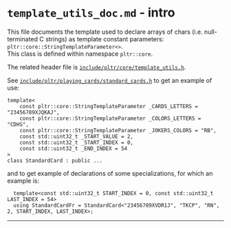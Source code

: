 # `template_utils_doc.md` - intro

This file documents the template used to declare arrays of chars (i.e. null-terminated C strings) as template constant parameters: `pltr::core::StringTemplateParameter<>`.  
This class is defined within namespace `pltr::core`.

The related header file is [`include/pltr/core/template_utils.h`](../../include/pltr/core/template_utils.h).

See [`include/pltr/playing_cards/standard_cards.h`](../../include/pltr/playing_cards/standard_cards.h) to get an example of use:
```
template<
    const pltr::core::StringTemplateParameter _CARDS_LETTERS = "23456789XJQKAJ",
    const pltr::core::StringTemplateParameter _COLORS_LETTERS = "CDHS",
    const pltr::core::StringTemplateParameter _JOKERS_COLORS = "RB",
    const std::uint32_t _START_VALUE = 2,
    const std::uint32_t _START_INDEX = 0,
    const std::uint32_t _END_INDEX = 54
>
class StandardCard : public ...

```

and to get example of declarations of some specializations, for which an example is:

```
  template<const std::uint32_t START_INDEX = 0, const std::uint32_t LAST_INDEX = 54>
  using StandardCardFr = StandardCard<"23456789XVDR1J", "TKCP", "RN", 2, START_INDEX, LAST_INDEX>;
```

---
